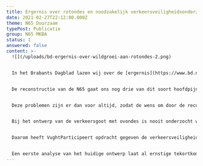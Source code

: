 ```yaml
---
title: Ergernis over rotondes en noodzakelijk verkeersveiligheidsonderzoek N65
date: 2021-02-27T22:12:00.000Z
theme: N65 Duurzaam
typePost: Publicatie
group: N65 MKBA
status: 1
answered: false
content: >-
  ![](/uploads/bd-ergernis-over-wildgroei-aan-rotondes-2.png)


  In het Brabants Dagblad lazen wij over de [ergernis](https://www.bd.nl/auto/ergernis-over-wildgroei-aan-rotondes-hoe-heeft-iemand-dit-kunnen-bedenken~a1fb27bd/) van rotondes. In Vught kunnen wij daarover meepraten en over de files bij Hotel van der Valk is de discussie nog zeker niet ten einde. Daar wordt mogelijk een fly-over voor fietsers gebouwd, voor hun veiligheid maar vooral om het verkeer beter te laten doorstromen.


  De reconstructie van de N65 gaat ons nog drie van dit soort hoofdpijndossiers bezorgen. In Helvoirt en in Vught bij de Vijverbosweg-Boslaan en bij de Helvoirtseweg-JF Kennedylaan komen ovondes waar dorpsverkeer en fietsers met voorrang worden gecombineerd met op- en afritten van de N65. Een zeer gevaarlijke oplossing waarbij toekomstige teleurstellingen zoals bij Hotel van der Valk niet kunnen worden opgelost met een fly-over. 


  Deze problemen zijn er dan voor altijd, zodat de wens om door de reconstructie van de N65 de verkeersveiligheid te verhogen niet zal worden ingelost. Ook de wens om de doorstroming op de N65 te verbeteren is in gevaar omdat verkeer op de afritten fietsers voorrang moet verlenen waardoor files op de afritten ontstaan die wel eens zo lang kunnen zijn dat deze tot op de hoofdrijbaan staan. Dan is ook de wens voor een verbeterde doorstroming op de N65 een illusie geworden, waarvoor geen oplossing bestaat anders dan afbreken en opnieuw beginnen.


  Bij het ontwerp van de verkeersgoot met ovondes is nooit onderzocht wat de wisselwerking is van autoverkeer en fietsers. Wie wel eens heeft moeten wachten op een stroom overstekende scholieren weet dat dit tijdens de spits wel eens heel lang kan duren.


  Daarom heeft VughtParticipeert opdracht gegeven de verkeersveiligheid en de doorstroming bij deze ovondes te laten modelleren en doorrekenen. Onderzoek dat wij van een zorgzame overheid mogen verwachten, maar waarbij VughtParticipeert, net zoals bij de calculatie van het tunnelalternatief, helaas moet bijspringen. 


  Een eerste analyse van het huidige ontwerp laat al ernstige tekortkomingen en risico's zien. Wij houden u op de hoogte.
---
```


